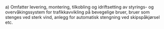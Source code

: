 a) Omfatter levering, montering, tilkobling og idriftsetting av styrings- og overvåkingssystem for trafikkavvikling på bevegelige bruer, bruer som stenges ved sterk vind, anlegg for automatisk stengning ved skipspåkjørsel etc.

